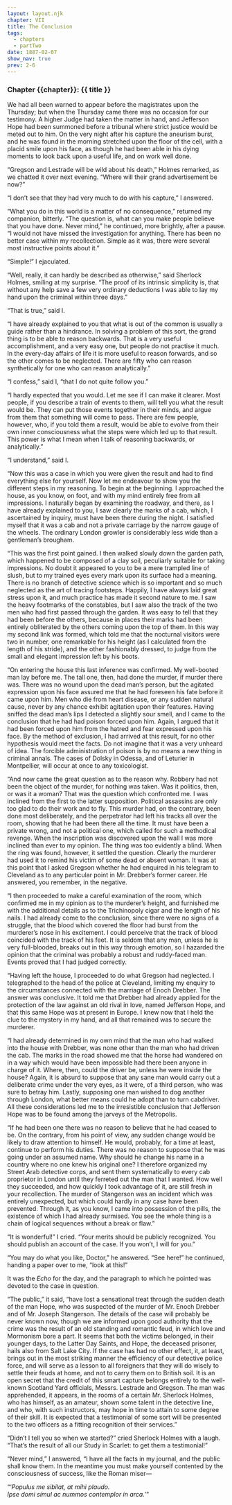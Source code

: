 ```yaml
---
layout: layout.njk
chapter: VII
title: The Conclusion
tags:
  - chapters
  - partTwo
date: 1887-02-07
show_nav: true
prev: 2-6
---
```


### Chapter {{chapter}}: {{ title }}

We had all been warned to appear before the magistrates upon the Thursday; but when the Thursday came there was no occasion for our testimony. A higher Judge had taken the matter in hand, and Jefferson Hope had been summoned before a tribunal where strict justice would be meted out to him. On the very night after his capture the aneurism burst, and he was found in the morning stretched upon the floor of the cell, with a placid smile upon his face, as though he had been able in his dying moments to look back upon a useful life, and on work well done.

“Gregson and Lestrade will be wild about his death,” Holmes remarked, as we chatted it over next evening. “Where will their grand advertisement be now?”

“I don’t see that they had very much to do with his capture,” I answered.

“What you do in this world is a matter of no consequence,” returned my companion, bitterly. “The question is, what can you make people believe that you have done. Never mind,” he continued, more brightly, after a pause. “I would not have missed the investigation for anything. There has been no better case within my recollection. Simple as it was, there were several most instructive points about it.”

“Simple!” I ejaculated.

“Well, really, it can hardly be described as otherwise,” said Sherlock Holmes, smiling at my surprise. “The proof of its intrinsic simplicity is, that without any help save a few very ordinary deductions I was able to lay my hand upon the criminal within three days.”

“That is true,” said I.

“I have already explained to you that what is out of the common is usually a guide rather than a hindrance. In solving a problem of this sort, the grand thing is to be able to reason backwards. That is a very useful accomplishment, and a very easy one, but people do not practise it much. In the every-day affairs of life it is more useful to reason forwards, and so the other comes to be neglected. There are fifty who can reason synthetically for one who can reason analytically.”

“I confess,” said I, “that I do not quite follow you.”

“I hardly expected that you would. Let me see if I can make it clearer. Most people, if you describe a train of events to them, will tell you what the result would be. They can put those events together in their minds, and argue from them that something will come to pass. There are few people, however, who, if you told them a result, would be able to evolve from their own inner consciousness what the steps were which led up to that result. This power is what I mean when I talk of reasoning backwards, or analytically.”

“I understand,” said I.

“Now this was a case in which you were given the result and had to find everything else for yourself. Now let me endeavour to show you the different steps in my reasoning. To begin at the beginning. I approached the house, as you know, on foot, and with my mind entirely free from all impressions. I naturally began by examining the roadway, and there, as I have already explained to you, I saw clearly the marks of a cab, which, I ascertained by inquiry, must have been there during the night. I satisfied myself that it was a cab and not a private carriage by the narrow gauge of the wheels. The ordinary London growler is considerably less wide than a gentleman’s brougham.

“This was the first point gained. I then walked slowly down the garden path, which happened to be composed of a clay soil, peculiarly suitable for taking impressions. No doubt it appeared to you to be a mere trampled line of slush, but to my trained eyes every mark upon its surface had a meaning. There is no branch of detective science which is so important and so much neglected as the art of tracing footsteps. Happily, I have always laid great stress upon it, and much practice has made it second nature to me. I saw the heavy footmarks of the constables, but I saw also the track of the two men who had first passed through the garden. It was easy to tell that they had been before the others, because in places their marks had been entirely obliterated by the others coming upon the top of them. In this way my second link was formed, which told me that the nocturnal visitors were two in number, one remarkable for his height (as I calculated from the length of his stride), and the other fashionably dressed, to judge from the small and elegant impression left by his boots.

“On entering the house this last inference was confirmed. My well-booted man lay before me. The tall one, then, had done the murder, if murder there was. There was no wound upon the dead man’s person, but the agitated expression upon his face assured me that he had foreseen his fate before it came upon him. Men who die from heart disease, or any sudden natural cause, never by any chance exhibit agitation upon their features. Having sniffed the dead man’s lips I detected a slightly sour smell, and I came to the conclusion that he had had poison forced upon him. Again, I argued that it had been forced upon him from the hatred and fear expressed upon his face. By the method of exclusion, I had arrived at this result, for no other hypothesis would meet the facts. Do not imagine that it was a very unheard of idea. The forcible administration of poison is by no means a new thing in criminal annals. The cases of Dolsky in Odessa, and of Leturier in Montpellier, will occur at once to any toxicologist.

“And now came the great question as to the reason why. Robbery had not been the object of the murder, for nothing was taken. Was it politics, then, or was it a woman? That was the question which confronted me. I was inclined from the first to the latter supposition. Political assassins are only too glad to do their work and to fly. This murder had, on the contrary, been done most deliberately, and the perpetrator had left his tracks all over the room, showing that he had been there all the time. It must have been a private wrong, and not a political one, which called for such a methodical revenge. When the inscription was discovered upon the wall I was more inclined than ever to my opinion. The thing was too evidently a blind. When the ring was found, however, it settled the question. Clearly the murderer had used it to remind his victim of some dead or absent woman. It was at this point that I asked Gregson whether he had enquired in his telegram to Cleveland as to any particular point in Mr. Drebber’s former career. He answered, you remember, in the negative.

“I then proceeded to make a careful examination of the room, which confirmed me in my opinion as to the murderer’s height, and furnished me with the additional details as to the Trichinopoly cigar and the length of his nails. I had already come to the conclusion, since there were no signs of a struggle, that the blood which covered the floor had burst from the murderer’s nose in his excitement. I could perceive that the track of blood coincided with the track of his feet. It is seldom that any man, unless he is very full-blooded, breaks out in this way through emotion, so I hazarded the opinion that the criminal was probably a robust and ruddy-faced man. Events proved that I had judged correctly.

“Having left the house, I proceeded to do what Gregson had neglected. I telegraphed to the head of the police at Cleveland, limiting my enquiry to the circumstances connected with the marriage of Enoch Drebber. The answer was conclusive. It told me that Drebber had already applied for the protection of the law against an old rival in love, named Jefferson Hope, and that this same Hope was at present in Europe. I knew now that I held the clue to the mystery in my hand, and all that remained was to secure the murderer.

“I had already determined in my own mind that the man who had walked into the house with Drebber, was none other than the man who had driven the cab. The marks in the road showed me that the horse had wandered on in a way which would have been impossible had there been anyone in charge of it. Where, then, could the driver be, unless he were inside the house? Again, it is absurd to suppose that any sane man would carry out a deliberate crime under the very eyes, as it were, of a third person, who was sure to betray him. Lastly, supposing one man wished to dog another through London, what better means could he adopt than to turn cabdriver. All these considerations led me to the irresistible conclusion that Jefferson Hope was to be found among the jarveys of the Metropolis.

“If he had been one there was no reason to believe that he had ceased to be. On the contrary, from his point of view, any sudden change would be likely to draw attention to himself. He would, probably, for a time at least, continue to perform his duties. There was no reason to suppose that he was going under an assumed name. Why should he change his name in a country where no one knew his original one? I therefore organized my Street Arab detective corps, and sent them systematically to every cab proprietor in London until they ferreted out the man that I wanted. How well they succeeded, and how quickly I took advantage of it, are still fresh in your recollection. The murder of Stangerson was an incident which was entirely unexpected, but which could hardly in any case have been prevented. Through it, as you know, I came into possession of the pills, the existence of which I had already surmised. You see the whole thing is a chain of logical sequences without a break or flaw.”

“It is wonderful!” I cried. “Your merits should be publicly recognized. You should publish an account of the case. If you won’t, I will for you.”

“You may do what you like, Doctor,” he answered. “See here!” he continued, handing a paper over to me, “look at this!”

It was the _Echo_ for the day, and the paragraph to which he pointed was devoted to the case in question.

“The public,” it said, “have lost a sensational treat through the sudden death of the man Hope, who was suspected of the murder of Mr. Enoch Drebber and of Mr. Joseph Stangerson. The details of the case will probably be never known now, though we are informed upon good authority that the crime was the result of an old standing and romantic feud, in which love and Mormonism bore a part. It seems that both the victims belonged, in their younger days, to the Latter Day Saints, and Hope, the deceased prisoner, hails also from Salt Lake City. If the case has had no other effect, it, at least, brings out in the most striking manner the efficiency of our detective police force, and will serve as a lesson to all foreigners that they will do wisely to settle their feuds at home, and not to carry them on to British soil. It is an open secret that the credit of this smart capture belongs entirely to the well-known Scotland Yard officials, Messrs. Lestrade and Gregson. The man was apprehended, it appears, in the rooms of a certain Mr. Sherlock Holmes, who has himself, as an amateur, shown some talent in the detective line, and who, with such instructors, may hope in time to attain to some degree of their skill. It is expected that a testimonial of some sort will be presented to the two officers as a fitting recognition of their services.”

“Didn’t I tell you so when we started?” cried Sherlock Holmes with a laugh. “That’s the result of all our Study in Scarlet: to get them a testimonial!”

“Never mind,” I answered, “I have all the facts in my journal, and the public shall know them. In the meantime you must make yourself contented by the consciousness of success, like the Roman miser—

<p class="is-centered">“‘<i>Populus me sibilat, at mihi plaudo.<br> Ipse domi simul ac nummos contemplor in arca.</i>’”</p>
